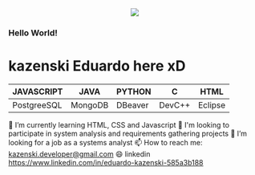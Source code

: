 <div align='center'>
  <img src="https://user-images.githubusercontent.com/56809101/116171413-1b3f8e80-a6df-11eb-9cdd-41c77f824b32.gif">
</div>

### Hello World!
# kazenski Eduardo here xD


| JAVASCRIPT | JAVA | PYTHON | C | HTML | 
| ------------ | ------------- | ------------- | ------------- | ------------- |
| PostgreeSQL | MongoDB | DBeaver | DevC++ | Eclipse | 


🌱 I’m currently learning HTML, CSS and Javascript
👯 I'm looking to participate in system analysis and requirements gathering projects
🔭 I’m looking for a job as a systems analyst
📫 How to reach me: kazenski.developer@gmail.com
😄 linkedin https://www.linkedin.com/in/eduardo-kazenski-585a3b188


<!--
**kazenski-dev/kazenski-dev** is a ✨ _special_ ✨ repository because its `README.md` (this file) appears on your GitHub profile.

Here are some ideas to get you started:

- 🔭 I’m currently working on ...
- 🌱 I’m currently learning ...
- 👯 I’m looking to collaborate on ...
- 🤔 I’m looking for help with ...
- 💬 Ask me about ...
- 📫 How to reach me: ...
- 😄 Pronouns: ...
- ⚡ Fun fact: ...
-->
